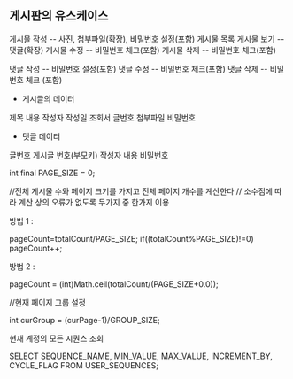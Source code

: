 ## 게시판의 유스케이스

게시물 작성 -- 사진, 첨부파일(확장), 비밀번호 설정(포함)
게시물 목록
게시물 보기 -- 댓글(확장)
게시물 수정 -- 비밀번호 체크(포함)
게시물 삭제 -- 비밀번호 체크(포함)

댓글 작성 -- 비밀번호 설정(포함)
댓글 수정 -- 비밀번호 체크(포함)
댓글 삭제 -- 비밀번호 체크 (포함)

- 게시글의 데이터

제목
내용
작성자
작성일
조회서
글번호
첨부파일
비밀번호

- 댓글 데이터

글번호
게시글 번호(부모키)
작성자
내용
비밀번호

int final PAGE_SIZE = 0;

//전체 게시물 수와 페이지 크기를 가지고 전체 페이지 개수를 계산한다
// 소수점에 따라 계산 상의 오류가 없도록 두가지 중 한가지 이용

방법 1 :

pageCount=totalCount/PAGE_SIZE;
if((totalCount%PAGE_SIZE)!=0) pageCount++;

방법 2 :

pageCount = (int)Math.ceil(totalCount/(PAGE_SIZE+0.0));



//현재 페이지 그룹 설정

int curGroup = (curPage-1)/GROUP_SIZE;





현재 계정의 모든 시퀀스 조회

SELECT SEQUENCE_NAME, MIN_VALUE, MAX_VALUE, INCREMENT_BY, CYCLE_FLAG 
FROM USER_SEQUENCES;